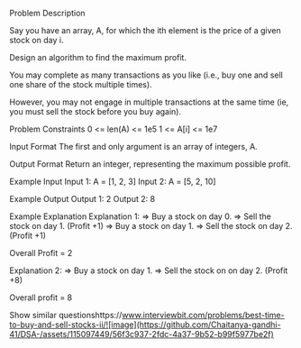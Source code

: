 Problem Description
 
 

Say you have an array, A, for which the ith element is the price of a given stock on day i.

Design an algorithm to find the maximum profit.

You may complete as many transactions as you like (i.e., buy one and sell one share of the stock multiple times).

However, you may not engage in multiple transactions at the same time (ie, you must sell the stock before you buy again).



Problem Constraints
0 <= len(A) <= 1e5
1 <= A[i] <= 1e7


Input Format
The first and only argument is an array of integers, A.


Output Format
Return an integer, representing the maximum possible profit.


Example Input
Input 1:
    A = [1, 2, 3]
Input 2:
    A = [5, 2, 10]


Example Output
Output 1:
    2
Output 2:
    8


Example Explanation
Explanation 1:
    => Buy a stock on day 0.
    => Sell the stock on day 1. (Profit +1)
    => Buy a stock on day 1.
    => Sell the stock on day 2. (Profit +1)

Overall Profit = 2


Explanation 2:
    => Buy a stock on day 1.
    => Sell the stock on on day 2. (Profit +8)



Overall profit = 8



Show similar questionshttps://www.interviewbit.com/problems/best-time-to-buy-and-sell-stocks-ii/![image](https://github.com/Chaitanya-gandhi-41/DSA-/assets/115097449/56f3c937-2fdc-4a37-9b52-b99f5977be2f)

